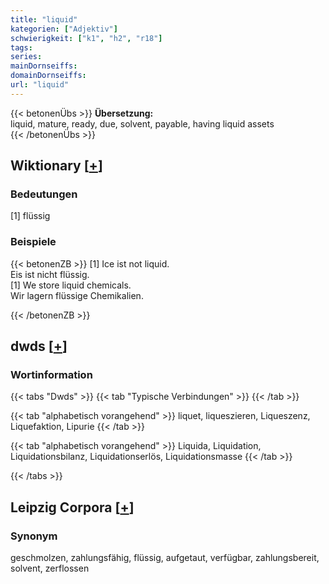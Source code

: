 ```yaml
---
title: "liquid"
kategorien: ["Adjektiv"]
schwierigkeit: ["k1", "h2", "r18"]
tags:
series:
mainDornseiffs:
domainDornseiffs:
url: "liquid"
---
```


{{< betonenÜbs >}}
**Übersetzung:**  
liquid, mature, ready, due, solvent, payable, having liquid assets  
{{< /betonenÜbs >}}

## Wiktionary [[+](https://de.wiktionary.org/wiki/liquid)]

### Bedeutungen
[1] flüssig  

### Beispiele
{{< betonenZB >}}
[1] Ice ist not liquid.  
Eis ist nicht flüssig.  
[1] We store liquid chemicals.  
Wir lagern flüssige Chemikalien.  

{{< /betonenZB >}}


## dwds [[+](https://www.dwds.de/wb/liquid)]

### Wortinformation
{{< tabs "Dwds" >}}
{{< tab "Typische Verbindungen" >}}
{{< /tab >}}

{{< tab "alphabetisch vorangehend" >}}
liquet, liqueszieren, Liqueszenz, Liquefaktion, Lipurie
{{< /tab >}}

{{< tab "alphabetisch vorangehend" >}}
Liquida, Liquidation, Liquidationsbilanz, Liquidationserlös, Liquidationsmasse
{{< /tab >}}

{{< /tabs >}}

## Leipzig Corpora [[+](https://corpora.uni-leipzig.de/en/res?word=liquid&corpusId=deu_newscrawl-public_2018)]


### Synonym
geschmolzen, zahlungsfähig, flüssig, aufgetaut, verfügbar, zahlungsbereit, solvent, zerflossen

